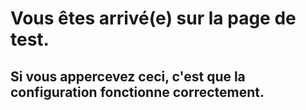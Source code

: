 <!DOCTYPE html>
<html>
	<head>
		<meta charset="UTF-8" />
       		<title>Bienvenue !</title>
   	</head>
   	<body>
       		<h1>Vous êtes arrivé(e) sur la page de test.</h1>
		<h2>Si vous appercevez ceci, c'est que la configuration fonctionne correctement.</h2>
   	</body>
</html>
